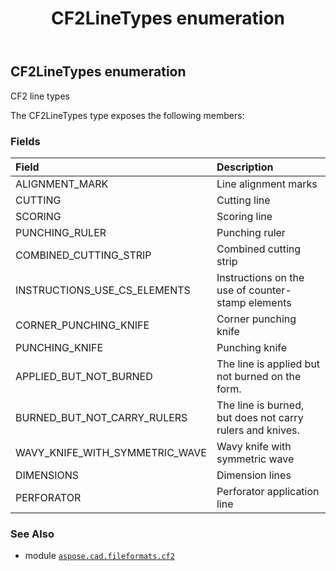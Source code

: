 ﻿---
title: CF2LineTypes enumeration
second_title: Aspose.CAD for Python via .NET API References
description: 
type: docs
weight: 220
url: /python-net/aspose.cad.fileformats.cf2/cf2linetypes/
is_root: false
---

## CF2LineTypes enumeration

CF2 line types



The CF2LineTypes type exposes the following members:

### Fields
| Field | Description |
| :- | :- |
| ALIGNMENT_MARK | Line alignment marks |
| CUTTING | Cutting line |
| SCORING | Scoring line |
| PUNCHING_RULER | Punching ruler |
| COMBINED_CUTTING_STRIP | Combined cutting strip |
| INSTRUCTIONS_USE_CS_ELEMENTS | Instructions on the use of counter-stamp elements |
| CORNER_PUNCHING_KNIFE | Corner punching knife |
| PUNCHING_KNIFE | Punching knife |
| APPLIED_BUT_NOT_BURNED | The line is applied but not burned on the form. |
| BURNED_BUT_NOT_CARRY_RULERS | The line is burned, but does not carry rulers and knives. |
| WAVY_KNIFE_WITH_SYMMETRIC_WAVE | Wavy knife with symmetric wave |
| DIMENSIONS | Dimension lines |
| PERFORATOR | Perforator application line |



### See Also
* module [`aspose.cad.fileformats.cf2`](..)
